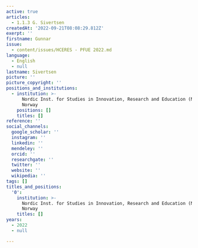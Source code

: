 ```yaml
---
active: true
articles:
  - 1.1.3 G. Sivertsen
createdAt: '2022-09-21T08:08:29.812Z'
exerpt: ''
firstname: Gunnar
issue:
  - content/issues/HCERES - PFUE 2022.md
language:
  - English
  - null
lastname: Sivertsen
picture: ''
picture_copyright: ''
positions_and_institutions:
  - institution: >-
      Nordic Inst. for Studies in Innovation, Research and Education (NIFU),
      Norway
    positions: []
    titles: []
reference: ''
social_channels:
  google_scholar: ''
  instagram: ''
  linkedin: ''
  mendeley: ''
  orcid: ''
  researchgate: ''
  twitter: ''
  website: ''
  wikipedia: ''
tags: []
titles_and_positions:
  '0':
    institution: >-
      Nordic Inst. for Studies in Innovation, Research and Education (NIFU),
      Norway
    titles: []
years:
  - 2022
  - null

---
```

